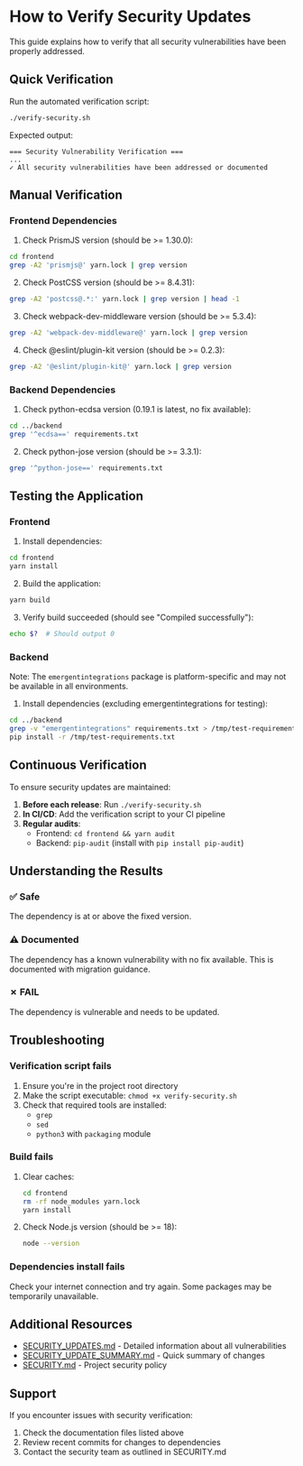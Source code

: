 # How to Verify Security Updates

This guide explains how to verify that all security vulnerabilities have been properly addressed.

## Quick Verification

Run the automated verification script:

```bash
./verify-security.sh
```

Expected output:
```
=== Security Vulnerability Verification ===
...
✓ All security vulnerabilities have been addressed or documented
```

## Manual Verification

### Frontend Dependencies

1. Check PrismJS version (should be >= 1.30.0):
```bash
cd frontend
grep -A2 'prismjs@' yarn.lock | grep version
```

2. Check PostCSS version (should be >= 8.4.31):
```bash
grep -A2 'postcss@.*:' yarn.lock | grep version | head -1
```

3. Check webpack-dev-middleware version (should be >= 5.3.4):
```bash
grep -A2 'webpack-dev-middleware@' yarn.lock | grep version
```

4. Check @eslint/plugin-kit version (should be >= 0.2.3):
```bash
grep -A2 '@eslint/plugin-kit@' yarn.lock | grep version
```

### Backend Dependencies

1. Check python-ecdsa version (0.19.1 is latest, no fix available):
```bash
cd ../backend
grep '^ecdsa==' requirements.txt
```

2. Check python-jose version (should be >= 3.3.1):
```bash
grep '^python-jose==' requirements.txt
```

## Testing the Application

### Frontend

1. Install dependencies:
```bash
cd frontend
yarn install
```

2. Build the application:
```bash
yarn build
```

3. Verify build succeeded (should see "Compiled successfully"):
```bash
echo $?  # Should output 0
```

### Backend

Note: The `emergentintegrations` package is platform-specific and may not be available in all environments.

1. Install dependencies (excluding emergentintegrations for testing):
```bash
cd ../backend
grep -v "emergentintegrations" requirements.txt > /tmp/test-requirements.txt
pip install -r /tmp/test-requirements.txt
```

## Continuous Verification

To ensure security updates are maintained:

1. **Before each release**: Run `./verify-security.sh`
2. **In CI/CD**: Add the verification script to your CI pipeline
3. **Regular audits**: 
   - Frontend: `cd frontend && yarn audit`
   - Backend: `pip-audit` (install with `pip install pip-audit`)

## Understanding the Results

### ✅ Safe
The dependency is at or above the fixed version.

### ⚠️ Documented
The dependency has a known vulnerability with no fix available. This is documented with migration guidance.

### ✗ FAIL
The dependency is vulnerable and needs to be updated.

## Troubleshooting

### Verification script fails
1. Ensure you're in the project root directory
2. Make the script executable: `chmod +x verify-security.sh`
3. Check that required tools are installed:
   - `grep`
   - `sed`
   - `python3` with `packaging` module

### Build fails
1. Clear caches:
   ```bash
   cd frontend
   rm -rf node_modules yarn.lock
   yarn install
   ```

2. Check Node.js version (should be >= 18):
   ```bash
   node --version
   ```

### Dependencies install fails
Check your internet connection and try again. Some packages may be temporarily unavailable.

## Additional Resources

- [SECURITY_UPDATES.md](SECURITY_UPDATES.md) - Detailed information about all vulnerabilities
- [SECURITY_UPDATE_SUMMARY.md](SECURITY_UPDATE_SUMMARY.md) - Quick summary of changes
- [SECURITY.md](SECURITY.md) - Project security policy

## Support

If you encounter issues with security verification:
1. Check the documentation files listed above
2. Review recent commits for changes to dependencies
3. Contact the security team as outlined in SECURITY.md
